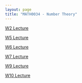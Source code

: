 ```yaml
---
layout: page
title: "MATH0034 - Number Theory"
---
```

<a href="/34/W2">W2 Lecture</a>

<a href="/34/W5">W5 Lecture</a>

<a href="/34/W6">W6 Lecture</a>

<a href="/34/W7">W7 Lecture</a>

<a href="/34/W9">W9 Lecture</a>

<a href="/34/W10">W10 Lecture</a>

